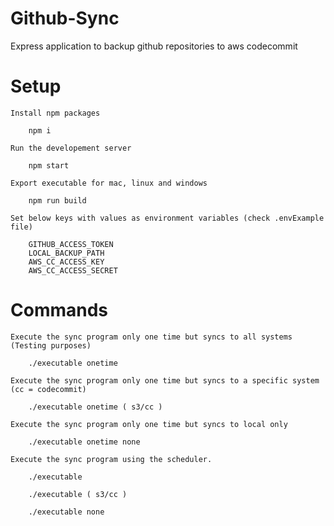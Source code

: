 # Github-Sync
Express application to backup github repositories to aws codecommit

# Setup

    Install npm packages

        npm i

    Run the developement server

        npm start

    Export executable for mac, linux and windows

        npm run build
        
    Set below keys with values as environment variables (check .envExample file)
    
        GITHUB_ACCESS_TOKEN
        LOCAL_BACKUP_PATH
        AWS_CC_ACCESS_KEY
        AWS_CC_ACCESS_SECRET

# Commands

    Execute the sync program only one time but syncs to all systems (Testing purposes)
            
        ./executable onetime

    Execute the sync program only one time but syncs to a specific system (cc = codecommit)

        ./executable onetime ( s3/cc )

    Execute the sync program only one time but syncs to local only

        ./executable onetime none

    Execute the sync program using the scheduler.

        ./executable

        ./executable ( s3/cc )

        ./executable none